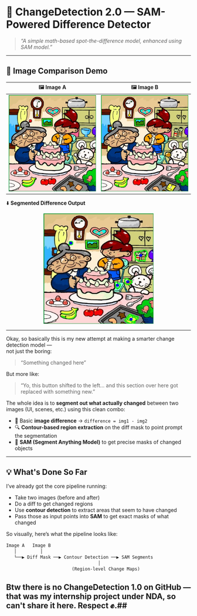# 🔁 ChangeDetection 2.0 — SAM-Powered Difference Detector

> *“A simple math-based spot-the-difference model, enhanced using SAM model.”*

---

## 📸 Image Comparison Demo

| 🖼️ Image A | 🖼️ Image B |
|-----------|-----------|
| <img src="difference1.jpg" width="300"/> | <img src="difference2.jpg" width="300"/> |

⬇️ **Segmented Difference Output**  
<p align="center">
  <img src="Results/difference_segmented.jpg" width="300" height="300"/>
</p>

---

Okay, so basically this is my new attempt at making a smarter change detection model —  
not just the boring:

> “Something changed here”

But more like:

> “Yo, this button shifted to the left... and this section over here got replaced with something new.”

The whole idea is to **segment out what actually changed** between two images (UI, scenes, etc.) using this clean combo:

- 📐 Basic **image difference** → `difference = img1 - img2`
- 🔍 **Contour-based region extraction** on the diff mask to point prompt the segmentation
- 🤖 **SAM (Segment Anything Model)** to get precise masks of changed objects

---

## 💡 What's Done So Far

I’ve already got the core pipeline running:
- Take two images (before and after)
- Do a diff to get changed regions
- Use **contour detection** to extract areas that seem to have changed
- Pass those as input points into **SAM** to get exact masks of what changed


So visually, here’s what the pipeline looks like:

```plaintext
Image A   Image B
   │         │
   └──▶ Diff Mask ──▶ Contour Detection ──▶ SAM Segments
                                   │
                         (Region-level Change Maps)
```

## Btw there is no ChangeDetection 1.0 on GitHub — that was my internship project under NDA, so can't share it here. Respect ✊.##